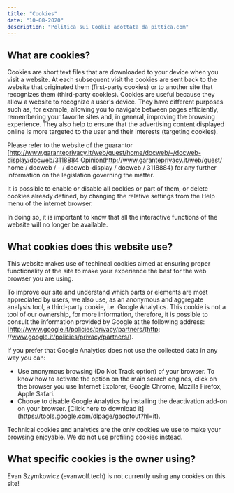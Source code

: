 ```yaml
---
title: "Cookies"
date: "10-08-2020"
description: "Politica sui Cookie adottata da pittica.com"
---
```


## What are cookies?

Cookies are short text files that are downloaded to your device when you visit a website. At each subsequent visit the cookies are sent back to the website that originated them (first-party cookies) or to another site that recognizes them (third-party cookies). Cookies are useful because they allow a website to recognize a user's device. They have different purposes such as, for example, allowing you to navigate between pages efficiently, remembering your favorite sites and, in general, improving the browsing experience. They also help to ensure that the advertising content displayed online is more targeted to the user and their interests (targeting cookies).


Please refer to the website of the guarantor [http://www.garanteprivacy.it/web/guest/home/docweb/-/docweb-display/docweb/3118884 Opinion(http://www.garanteprivacy.it/web/guest/ home / docweb / - / docweb-display / docweb / 3118884) for any further information on the legislation governing the matter.

It is possible to enable or disable all cookies or part of them, or delete cookies already defined, by changing the relative settings from the Help menu of the internet browser.

In doing so, it is important to know that all the interactive functions of the website will no longer be available.

## What cookies does this website use?

This website makes use of techincal cookies aimed at ensuring proper functionality of the site to make your experience the best for the web browser you are using.

To improve our site and understand which parts or elements are most appreciated by users, we also use, as an anonymous and aggregate analysis tool, a third-party cookie, i.e. Google Analytics. This cookie is not a tool of our ownership, for more information, therefore, it is possible to consult the information provided by Google at the following address: [http://www.google.it/policies/privacy/partners/(http: //www.google.it/policies/privacy/partners/).


If you prefer that Google Analytics does not use the collected data in any way you can:
- Use anonymous browsing (Do Not Track option) of your browser. To know how to activate the option on the main search engines, click on the browser you use Internet Explorer, Google Chrome, Mozilla Firefox, Apple Safari.
- Choose to disable Google Analytics by installing the deactivation add-on on your browser. [Click here to download it] (https://tools.google.com/dlpage/gaoptout?hl=it).

Technical cookies and analytics are the only cookies we use to make your browsing enjoyable. We do not use profiling cookies instead.

## What specific cookies is the owner using?

Evan Szymkowicz (evanwolf.tech) is not currently using any cookies on this site!